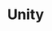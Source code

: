 ---
title: Unity
list:
  collection: projects
  filter: "item.experience.engines contains 'unity'"
---